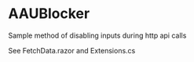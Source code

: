 # AAUBlocker
Sample method of disabling inputs during http api calls

See FetchData.razor and Extensions.cs
